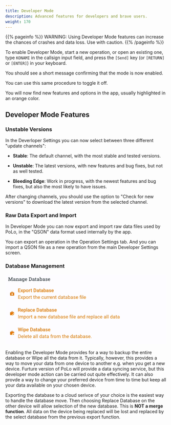 ```yaml
---
title: Developer Mode
description: Advanced features for developers and brave users.
weight: 170
---
```


{{% pageinfo %}}
WARNING: Using Developer Mode features can increase the chances of crashes and data loss. Use with caution.
{{% /pageinfo %}}

To enable Developer Mode, start a new operation, or open an existing one, type `KONAMI` in the callsign input field, and press the `[Send]` key (or `[RETURN]` or `[ENTER]`) in your keyboard.

You should see a short message confirming that the mode is now enabled.

You can use this same procedure to toggle it off.

You will now find new features and options in the app, usually highlighted in an orange color.

## Developer Mode Features

### Unstable Versions

In the Deverloper Settings you can now select between three different "update channels":

- **Stable**: The default channel, with the most stable and tested versions.

- **Unstable**: The latest versions, with new features and bug fixes, but not as well tested.

- **Bleeding Edge**: Work in progress, with the newest features and bug fixes, but also the most likely to have issues.

After changing channels, you should use the option to "Check for new versions" to download the latest version from the selected channel.

### Raw Data Export and Import

In Developer Mode you can now export and import raw data files used by PoLo, in the "QSON" data format used internally by the app.

You can export an operation in the Operation Settings tab. And you can import a QSON file as a new operation from the
main Developer Settings screen.

### Database Management

![image](./databasemanagement.png)

Enabling the Developer Mode provides for a way to backup the entire database or Wipe all the data from it. Typically, however, this provides a way to move your data from one device to another e.g. when you get a new device. Furture version of PoLo will provide a data syncing service, but this developer mode action can be carried out quite effectively. It can also provde a way to change your preferred device from time to time but keep all your data available on your chosen device.

Exporting the database to a cloud serivce of your choice is the easiest way to handle the database move. Then choosing Replace Database on the other device will allow selection of the new database. This is **NOT a merge function**. All data on the device being replaced will be lost and replaced by the select database from the previous export function.